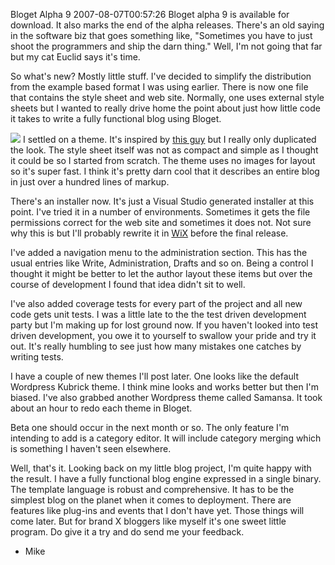 Bloget Alpha 9
2007-08-07T00:57:26
Bloget alpha 9 is available for download. It also marks the end of the alpha releases. There's an old saying in the software biz that goes something like, "Sometimes you have to just shoot the programmers and ship the darn thing." Well, I'm not going that far but my cat Euclid says it's time. 

So what's new? Mostly little stuff. I've decided to simplify the distribution from the example based format I was using earlier. There is now one file that contains the style sheet and web site. Normally, one uses external style sheets but I wanted to really drive home the point about just how little code it takes to write a fully functional blog using Bloget.

![](http://www.myotherdrive.com/public/blueonion/Blog/thumb_aqua-sphere.jpg) I settled on a theme. It's inspired by [this guy](http://bloggertemplatesbycaz.blogspot.com) but I really only duplicated the look. The style sheet itself was not as compact and simple as I thought it could be so I started from scratch. The theme uses no images for layout so it's super fast. I think it's pretty darn cool that it describes an entire blog in just over a hundred lines of markup.

There's an installer now. It's just a Visual Studio generated installer at this point. I've tried it in a number of environments. Sometimes it gets the file permissions correct for the web site and sometimes it does not. Not sure why this is but I'll probably rewrite it in [WiX](http://wix.sourceforge.net/) before the final release.

I've added a navigation menu to the administration section. This has the usual entries like Write, Administration, Drafts and so on. Being a control I thought it might be better to let the author layout these items but over the course of development I found that idea didn't sit to well.

I've also added coverage tests for every part of the project and all new code gets unit tests. I was a little late to the the test driven development party but I'm making up for lost ground now. If you haven't looked into test driven development, you owe it to yourself to swallow your pride and try it out. It's really humbling to see just how many mistakes one catches by writing tests.

I have a couple of new themes I'll post later. One looks like the default Wordpress Kubrick theme. I think mine looks and works better but then I'm biased. I've also grabbed another Wordpress theme called Samansa. It took about an hour to redo each theme in Bloget.

Beta one should occur in the next month or so. The only feature I'm intending to add is a category editor. It will include category merging which is something I haven't seen elsewhere.

Well, that's it. Looking back on my little blog project, I'm quite happy with the result. I have a fully functional blog engine expressed in a single binary. The template language is robust and comprehensive. It has to be the simplest blog on the planet when it comes to deployment. There are features like plug-ins and events that I don't have yet. Those things will come later. But for brand X bloggers like myself it's one sweet little program. Do give it a try and do send me your feedback.

- Mike
